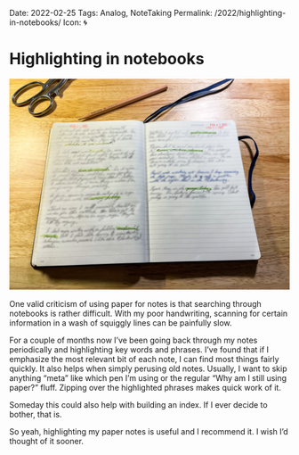 Date: 2022-02-25
Tags: Analog, NoteTaking
Permalink: /2022/highlighting-in-notebooks/
Icon: 🌀

# Highlighting in notebooks

![](/_img/2022/03/IMG_0640.jpg)

One valid criticism of using paper for notes is that searching through notebooks is rather difficult. With my poor handwriting, scanning for certain information in a wash of squiggly lines can be painfully slow.

For a couple of months now I’ve been going back through my notes periodically and highlighting key words and phrases. I’ve found that if I emphasize the most relevant bit of each note, I can find most things fairly quickly. It also helps when simply perusing old notes. Usually, I want to skip anything “meta” like which pen I’m using or the regular “Why am I still using paper?” fluff. Zipping over the highlighted phrases makes quick work of it.

Someday this could also help with building an index. If I ever decide to bother, that is.

So yeah, highlighting my paper notes is useful and I recommend it. I wish I’d thought of it sooner.